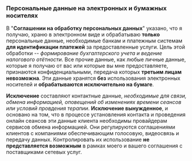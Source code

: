 ### Персональные данные на электронных и бумажных носителях

В "**Соглашении на обработку персональных данных**" указано, что я получаю, храню в электронном виде и обрабатываю **только** персональные данные, необходимые банкам и платежным системам **для идентификации платежей** за предоставленные услуги. Цель этой обработки -- _формирование бухгалтерского учета и ведение налогового отётности_. Все прочие данные, как любые личные данные, которые я получаю от вас или которые вы мне предоставляете, признаются конфиденциальными, передача которых **третьим лицам невозможна**. Эти данные хранятся **без** использования электронных носителей и **обрабатываются исключительно на бумаге**.

**Исключение** составляют контактные данные, _необходимые для связи, обмена информацией, оповещений об изменениях времени сеансов или условий провдения терапии_. **Исключение вынужденное**, и основано на том, что в процессе установления контакта и проведения онлайн сеансов эти данные клиента необходимы провайдерам сервисов обмена информацией. Они регулируются соглашениями клиентов с компаниями обеспечивающим голосовую, видеосвязь и передачу данных. Контролировать их использование **не представляется возможным** в рамках моего и вашего соглашения с поставщиками сетевых услуг.
